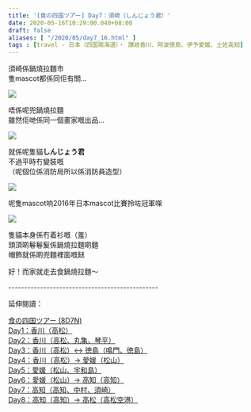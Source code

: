 ```yaml
---
title: '[食の四国ツアー] Day7：須崎（しんじょう君）'
date: 2020-05-16T10:29:00.040+08:00
draft: false
aliases: [ "/2020/05/day7_16.html" ]
tags : [travel - 日本（四国南海道）・ 讚岐香川、阿波徳島、伊予愛媛、土佐高知]
---
```


須崎係鍋燒拉麵市 \
隻mascot都係同佢有關...

![](/images/shikoku7m.jpg)

唔係呢兜鍋燒拉麵 \
雖然佢哋係同一個畫家嘅出品...  

![](/images/shikoku7m1.jpg)

就係呢隻貓**しんじょう君** \
不過平時冇變裝嘅 \
（呢個位係消防局所以係消防員造型）

![](/images/shikoku7m2.jpg)

呢隻mascot响2016年日本mascot比賽拎咗冠軍㗎

![](/images/shikoku7m3.jpg)

隻貓本身係冇着衫嘅（羞） \
頭頂啲鬈鬈髮係鍋燒拉麵啲麵 \
帽飾就係啲兜麵裡面嘅餸
  

好！而家就走去食鍋燒拉麵～

  

\-----------------------------------------------  
  

延伸閱讀：

[食の四国ツアー (8D7N)](https://www.hidie.net/2020/05/8d7n.html)  
[Day1：香川（高松）](https://www.hidie.net/2017/08/day1.html)  
[Day2：香川（高松、丸亀、琴平）](https://www.hidie.net/2017/08/day2.html)  
[Day3：香川（高松）↔ 徳島（鳴門、徳島）](https://www.hidie.net/2017/08/day3.html)  
[Day4：香川（高松）→ 愛媛（松山）](https://www.hidie.net/2017/08/day4.html)  
[Day5：愛媛（松山、宇和島）](https://www.hidie.net/2017/08/day5.html)  
[Day6：愛媛（松山）→ 高知（高知）](https://www.hidie.net/2017/08/day6.html)  
[Day7：高知（高知、中村、須崎）](https://www.hidie.net/2017/08/day7.html)  
[Day8：高知（高知）→ 高松（高松空港）](https://www.hidie.net/2017/08/day8.html)